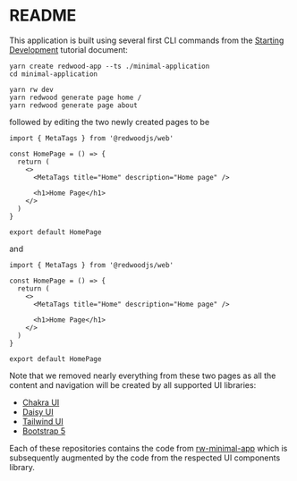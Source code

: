 # README

This application is built using several first CLI commands from the [Starting Development](https://redwoodjs.com/docs/tutorial/chapter1/installation) tutorial document:

```
yarn create redwood-app --ts ./minimal-application
cd minimal-application

yarn rw dev
yarn redwood generate page home /
yarn redwood generate page about
```

followed by editing the two newly created pages to be

```
import { MetaTags } from '@redwoodjs/web'

const HomePage = () => {
  return (
    <>
      <MetaTags title="Home" description="Home page" />

      <h1>Home Page</h1>
    </>
  )
}

export default HomePage
```

and

```
import { MetaTags } from '@redwoodjs/web'

const HomePage = () => {
  return (
    <>
      <MetaTags title="Home" description="Home page" />

      <h1>Home Page</h1>
    </>
  )
}

export default HomePage

```

Note that we removed nearly everything from these two pages as all the content and navigation will be created by all supported UI libraries:

- [Chakra UI](https://github.com/adriatic/rw-chakra) <br>
- [Daisy UI](https://github.com/adriatic/rw-daisyUI) <br>
- [Tailwind UI](https://github.com/adriatic/rw-Tailwind-UI) <br>
- [Bootstrap 5](https://github.com/adriatic/rw-Boostrap-5) <br>

Each of these repositories contains the code from [rw-minimal-app](https://github.com/adriatic/rw-minimal-app) which is subsequently augmented by the code from the respected UI components library.

